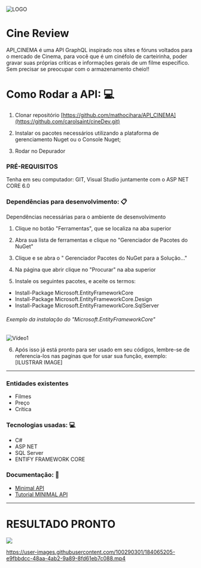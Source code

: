 ![LOGO](https://user-images.githubusercontent.com/100290301/184063325-7c70c0da-327b-41e0-a09e-28fb36a58cc2.png)


# Cine Review


API_CINEMA é uma API GraphQL inspirado nos sites e fóruns voltados para o mercado de Cinema, para você que é um cinéfolo de carteirinha, poder gravar suas próprias críticas e informações gerais de um filme específico. Sem precisar se preocupar com o armazenamento cheio!!


# Como Rodar a API:  💻

1.  Clonar repositório  [https://github.com/mathocihara/API_CINEMA](https://github.com/carolsaint/cineDev.git)

2.  Instalar os pacotes necessários utilizando a plataforma de gerenciamento Nuget ou o Console Nuget;

3. Rodar no Depurador

### PRÉ-REQUISITOS

 Tenha em seu computador: GIT, Visual Studio juntamente com o ASP NET CORE 6.0

### Dependências para desenvolvimento:  📋

Dependências necessárias para o ambiente de desenvolvimento

1. Clique no botão "Ferramentas", que se localiza na aba superior

2. Abra sua lista de ferramentas e clique no "Gerenciador de Pacotes do NuGet"

3. Clique e se abra o " Gerenciador Pacotes do NuGet para a Solução..."

4. Na página que abrir clique no "Procurar" na aba superior

5. Instale os seguintes pacotes, e aceite os termos:
- Install-Package Microsoft.EntityFrameworkCore 
- Install-Package Microsoft.EntityFrameworkCore.Design 
- Install-Package Microsoft.EntityFrameworkCore.SqlServer


###### Exemplo da instalação do "Microsoft.EntityFrameworkCore" 


![Vídeo1](https://user-images.githubusercontent.com/100290301/184064171-36ec6f88-b0f7-4c6c-a6ee-9d3e63c0ae11.gif)

6. Após isso já está pronto para ser usado em seu códigos, lembre-se de referencia-los nas paginas que for usar sua função, exemplo:
[ILUSTRAR IMAGE]
----------






### Entidades existentes

-   Filmes
-   Preço
 - Crítica 





### Tecnologias usadas:  💻

-   C#
-   ASP NET 
-   SQL Server
-   ENTIFY FRAMEWORK CORE

### Documentação:  📖


-   [Minimal API](https://docs.microsoft.com/en-us/aspnet/core/tutorials/min-web-api?view=aspnetcore-6.0&tabs=visual-studio)
-   [Tutorial MINIMAL API](https://www.youtube.com/watch?v=zr3QiQDZ0-k&list=PLL5IVXErVfscI22qYsnkVjrPdaoHTI09j&index=2&t=3s&ab_channel=DEVNETCOREValdirFerreira)

----------

# RESULTADO PRONTO
<div>
<img src="https://user-images.githubusercontent.com/100290301/184065205-e9fbbdcc-48aa-4ab2-9a89-8fd61eb7c088.mp4"  />
</div>

https://user-images.githubusercontent.com/100290301/184065205-e9fbbdcc-48aa-4ab2-9a89-8fd61eb7c088.mp4
